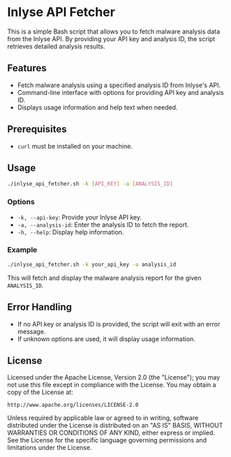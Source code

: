 # Inlyse API Fetcher

This is a simple Bash script that allows you to fetch malware analysis data from the Inlyse API. By providing your API key and analysis ID, the script retrieves detailed analysis results.

## Features
- Fetch malware analysis using a specified analysis ID from Inlyse's API.
- Command-line interface with options for providing API key and analysis ID.
- Displays usage information and help text when needed.

## Prerequisites
- `curl` must be installed on your machine.

## Usage

```bash
./inlyse_api_fetcher.sh -k [API_KEY] -a [ANALYSIS_ID]
```

### Options
- `-k, --api-key`: Provide your Inlyse API key.
- `-a, --analysis-id`: Enter the analysis ID to fetch the report.
- `-h, --help`: Display help information.

### Example

```bash
./inlyse_api_fetcher.sh -k your_api_key -a analysis_id
```

This will fetch and display the malware analysis report for the given `ANALYSIS_ID`.

## Error Handling
- If no API key or analysis ID is provided, the script will exit with an error message.
- If unknown options are used, it will display usage information.

## License

Licensed under the Apache License, Version 2.0 (the "License"); you may not use this file except in compliance with the License. You may obtain a copy of the License at:

```
http://www.apache.org/licenses/LICENSE-2.0
```

Unless required by applicable law or agreed to in writing, software distributed under the License is distributed on an "AS IS" BASIS, WITHOUT WARRANTIES OR CONDITIONS OF ANY KIND, either express or implied. See the License for the specific language governing permissions and limitations under the License.
